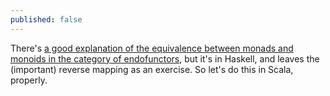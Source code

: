 ```yaml
---
published: false
---
```

There's [a good explanation of the equivalence between monads and monoids in the category of endofunctors](http://blog.sigfpe.com/2008/11/from-monoids-to-monads.html), but it's in Haskell, and leaves the (important) reverse mapping as an exercise. So let's do this in Scala, properly.


